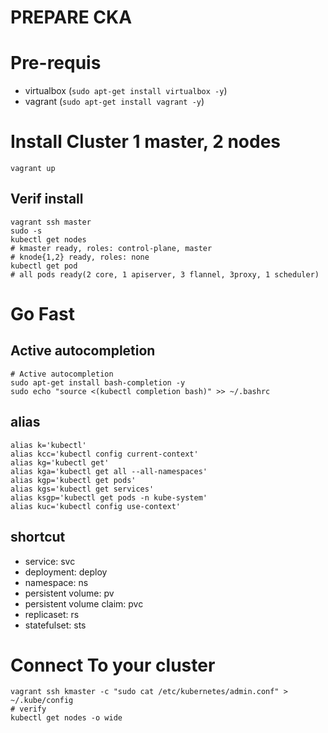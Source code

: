 # PREPARE CKA

# Pre-requis
- virtualbox (`sudo apt-get install virtualbox -y`)
- vagrant (`sudo apt-get install vagrant -y`)

# Install Cluster 1 master, 2 nodes
```
vagrant up
```
## Verif install
```
vagrant ssh master
sudo -s
kubectl get nodes
# kmaster ready, roles: control-plane, master
# knode{1,2} ready, roles: none
kubectl get pod
# all pods ready(2 core, 1 apiserver, 3 flannel, 3proxy, 1 scheduler)
```

# Go Fast
## Active autocompletion
```
# Active autocompletion
sudo apt-get install bash-completion -y
sudo echo "source <(kubectl completion bash)" >> ~/.bashrc
```

## alias
```
alias k='kubectl'
alias kcc='kubectl config current-context'
alias kg='kubectl get'
alias kga='kubectl get all --all-namespaces'
alias kgp='kubectl get pods'
alias kgs='kubectl get services'
alias ksgp='kubectl get pods -n kube-system'
alias kuc='kubectl config use-context'
```
## shortcut
- service: svc
- deployment: deploy
- namespace: ns
- persistent volume: pv
- persistent volume claim: pvc
- replicaset: rs
- statefulset: sts
# Connect To your cluster
```
vagrant ssh kmaster -c "sudo cat /etc/kubernetes/admin.conf" > ~/.kube/config
# verify 
kubectl get nodes -o wide
```